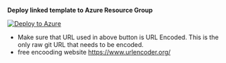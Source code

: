 **Deploy linked template to Azure Resource Group**


[![Deploy to Azure](https://aka.ms/deploytoazurebutton)](https://portal.azure.com/#create/Microsoft.Template/uri/https%253A%252F%252Fraw.githubusercontent.com%252FMSUSSolutionAccelerators%252FSmart-Spaces-Sustainability-Solution-Accelerator%252Fmain%252Ftemplates%252Fmaster_accelerator_deploymentJB.json)


- Make sure that URL used in above button is URL Encoded.  This is the only raw git URL that needs to be encoded. 
- free encooding website https://www.urlencoder.org/

